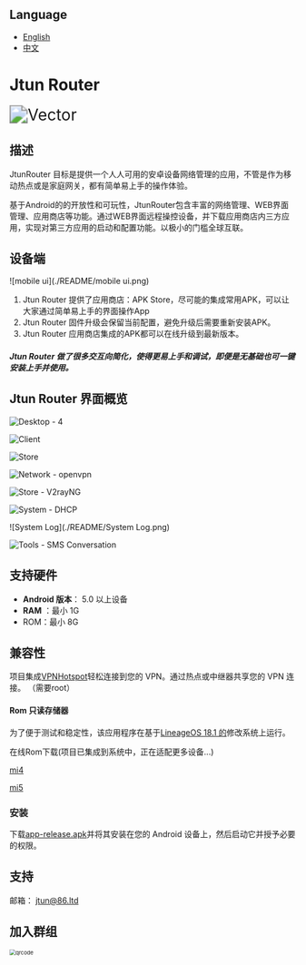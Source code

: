 ## Language

- [English](./README.md)
- [中文](./README_zh.md)

# Jtun Router

<img src="./README/Vector.svg" alt="Vector" style="zoom:200%;" />

## 描述

JtunRouter 目标是提供一个人人可用的安卓设备网络管理的应用，不管是作为移动热点或是家庭网关，都有简单易上手的操作体验。

基于Android的的开放性和可玩性，JtunRouter包含丰富的网络管理、WEB界面管理、应用商店等功能。通过WEB界面远程操控设备，并下载应用商店内三方应用，实现对第三方应用的启动和配置功能。以极小的门槛全球互联。

## 设备端



![mobile ui](./README/mobile ui.png)



1. Jtun Router 提供了应用商店：APK Store，尽可能的集成常用APK，可以让大家通过简单易上手的界面操作App
2. Jtun Router 固件升级会保留当前配置，避免升级后需要重新安装APK。
3. Jtun Router 应用商店集成的APK都可以在线升级到最新版本。

##### Jtun Router 做了很多交互向简化，使得更易上手和调试，即便是无基础也可一键安装上手并使用。



## Jtun Router 界面概览

![Desktop - 4](./README/Desktop.png)

![Client](./README/Client.png)

![Store](./README/Store.png)

![Network - openvpn](./README/Network-openvpn.png)

![Store - V2rayNG](./README/Store-V2rayNG.png)

![System - DHCP](./README/System-DHCP.png)

![System Log](./README/System Log.png)

![Tools - SMS Conversation](./README/SMSConversation.png)

## 支持硬件

- **Android 版本**： 5.0 以上设备
- **RAM** ：最小 1G
- ROM：最小 8G

## 兼容性

项目集成[VPNHotspot](https://github.com/Mygod/VPNHotspot)轻松连接到您的 VPN。通过热点或中继器共享您的 VPN 连接。 （需要root）

#### Rom 只读存储器

为了便于测试和稳定性，该应用程序在基于[LineageOS 18.1 的](https://lineageos.org/)修改系统上运行。

在线Rom下载(项目已集成到系统中，正在适配更多设备...) 

[mi4](https://drive.google.com/drive/folders/1WAFptXNIyNS3VZezOFzByYu-OOs6JXFj?usp=sharing)

[mi5](https://drive.google.com/drive/folders/1PbkI5I_Fz7TFMVUwetMjaiu0UnzVOCKy?usp=sharing)

### 安装

下载[app-release.apk](https://github.com/jtun-coder/JtunRouting/releases)并将其安装在您的 Android 设备上，然后启动它并授予必要的权限。

## 支持

邮箱： [jtun@86.ltd](mailto:jtun@86.ltd)

## 加入群组

<img src="https://github.com/jtun-coder/JtunRouter/raw/master/README/qrcode.jpg" alt="qrcode" style="zoom:67%;" />